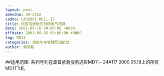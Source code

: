 ```yaml
---
layout: post
amendno: 39-3352
cadno: CAD2001-MD11-15
title: 检查驾驶舱右侧的电气线路
date: 2001-09-10 00:00:00 +0800
effdate: 2001-09-05 00:00:00 +0800
tag: MD11
categories: 民航华东管理局适航处
author: 郭奕柏
---
```


##适用范围:
系列号列在波音紧急服务通告MD11－24A117 2000.05.18上的所有MD11飞机

